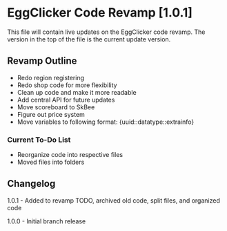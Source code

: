 # EggClicker Code Revamp [1.0.1]

This file will contain live updates on the EggClicker code revamp. The version in the top of the file is the current update version.

## Revamp Outline

- Redo region registering
- Redo shop code for more flexibility
- Clean up code and make it more readable
- Add central API for future updates
- Move scoreboard to SkBee
- Figure out price system
- Move variables to following format: {uuid::datatype::extrainfo}

### Current To-Do List

- Reorganize code into respective files
- Moved files into folders

## Changelog

1.0.1 - Added to revamp TODO, archived old code, split files, and organized code

1.0.0 - Initial branch release
